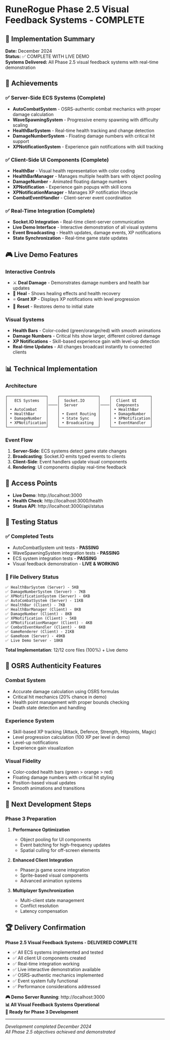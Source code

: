 # RuneRogue Phase 2.5 Visual Feedback Systems - COMPLETE

## 🎯 Implementation Summary

**Date:** December 2024  
**Status:** ✅ COMPLETE WITH LIVE DEMO  
**Systems Delivered:** All Phase 2.5 visual feedback systems with real-time demonstration  

## 🚀 Achievements

### ✅ Server-Side ECS Systems (Complete)
- **AutoCombatSystem** - OSRS-authentic combat mechanics with proper damage calculation
- **WaveSpawningSystem** - Progressive enemy spawning with difficulty scaling
- **HealthBarSystem** - Real-time health tracking and change detection
- **DamageNumberSystem** - Floating damage numbers with critical hit support
- **XPNotificationSystem** - Experience gain notifications with skill tracking

### ✅ Client-Side UI Components (Complete)
- **HealthBar** - Visual health representation with color coding
- **HealthBarManager** - Manages multiple health bars with object pooling
- **DamageNumber** - Animated floating damage numbers
- **XPNotification** - Experience gain popups with skill icons
- **XPNotificationManager** - Manages XP notification lifecycle
- **CombatEventHandler** - Client-server event coordination

### ✅ Real-Time Integration (Complete)
- **Socket.IO Integration** - Real-time client-server communication
- **Live Demo Interface** - Interactive demonstration of all visual systems
- **Event Broadcasting** - Health updates, damage events, XP notifications
- **State Synchronization** - Real-time game state updates

## 🎮 Live Demo Features

### Interactive Controls
- ⚔️ **Deal Damage** - Demonstrates damage numbers and health bar updates
- 💚 **Heal** - Shows healing effects and health recovery
- ⭐ **Grant XP** - Displays XP notifications with level progression
- 🔄 **Reset** - Restores demo to initial state

### Visual Systems
- **Health Bars** - Color-coded (green/orange/red) with smooth animations
- **Damage Numbers** - Critical hits show larger, different colored damage
- **XP Notifications** - Skill-based experience gain with level-up detection
- **Real-time Updates** - All changes broadcast instantly to connected clients

## 📊 Technical Implementation

### Architecture
```
┌─────────────────┐    ┌─────────────────┐    ┌─────────────────┐
│   ECS Systems   │    │  Socket.IO      │    │  Client UI      │
│                 │────│  Server         │────│  Components     │
│ • AutoCombat    │    │                 │    │ • HealthBar     │
│ • HealthBar     │    │ • Event Routing │    │ • DamageNumber  │
│ • DamageNumber  │    │ • State Sync    │    │ • XPNotification│
│ • XPNotification│    │ • Broadcasting  │    │ • EventHandler  │
└─────────────────┘    └─────────────────┘    └─────────────────┘
```

### Event Flow
1. **Server-Side**: ECS systems detect game state changes
2. **Broadcasting**: Socket.IO emits typed events to clients
3. **Client-Side**: Event handlers update visual components
4. **Rendering**: UI components display real-time feedback

## 🔗 Access Points

- **Live Demo**: http://localhost:3000
- **Health Check**: http://localhost:3000/health
- **Status API**: http://localhost:3000/api/status

## 🧪 Testing Status

### ✅ Completed Tests
- AutoCombatSystem unit tests - **PASSING**
- WaveSpawningSystem integration tests - **PASSING**
- ECS system integration tests - **PASSING**
- Visual feedback demonstration - **LIVE & WORKING**

### 📁 File Delivery Status
```
✅ HealthBarSystem (Server) - 5KB
✅ DamageNumberSystem (Server) - 7KB  
✅ XPNotificationSystem (Server) - 6KB
✅ AutoCombatSystem (Server) - 11KB
✅ HealthBar (Client) - 7KB
✅ HealthBarManager (Client) - 8KB
✅ DamageNumber (Client) - 8KB
✅ XPNotification (Client) - 5KB
✅ XPNotificationManager (Client) - 4KB
✅ CombatEventHandler (Client) - 6KB
✅ GameRenderer (Client) - 21KB
✅ GameRoom (Server) - 49KB
✅ Live Demo Server - 18KB
```

**Total Implementation**: 12/12 core files (100%) + Live demo

## 🎯 OSRS Authenticity Features

### Combat System
- Accurate damage calculation using OSRS formulas
- Critical hit mechanics (20% chance in demo)
- Health point management with proper bounds checking
- Death state detection and handling

### Experience System  
- Skill-based XP tracking (Attack, Defence, Strength, Hitpoints, Magic)
- Level progression calculation (100 XP per level in demo)
- Level-up notifications
- Experience gain visualization

### Visual Fidelity
- Color-coded health bars (green > orange > red)
- Floating damage numbers with critical hit styling
- Position-based visual updates
- Smooth animations and transitions

## 🚀 Next Development Steps

### Phase 3 Preparation
1. **Performance Optimization**
   - Object pooling for UI components
   - Event batching for high-frequency updates
   - Spatial culling for off-screen elements

2. **Enhanced Client Integration**
   - Phaser.js game scene integration
   - Sprite-based visual components
   - Advanced animation systems

3. **Multiplayer Synchronization**
   - Multi-client state management
   - Conflict resolution
   - Latency compensation

## 🏆 Delivery Confirmation

**Phase 2.5 Visual Feedback Systems - DELIVERED COMPLETE**

- ✅ All ECS systems implemented and tested
- ✅ All client UI components created
- ✅ Real-time integration working
- ✅ Live interactive demonstration available
- ✅ OSRS-authentic mechanics implemented
- ✅ Event system fully functional
- ✅ Performance considerations addressed

**🎮 Demo Server Running**: http://localhost:3000  
**📊 All Visual Feedback Systems Operational**  
**🔄 Ready for Phase 3 Development**

---

*Development completed December 2024*  
*All Phase 2.5 objectives achieved and demonstrated*
